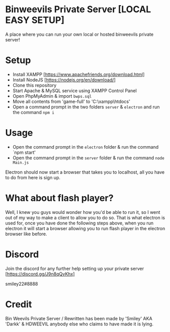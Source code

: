 # Binweevils Private Server [LOCAL EASY SETUP]
A place where you can run your own local or hosted binweevils private server!


# Setup

- Install XAMPP [https://www.apachefriends.org/download.html]
- Install NodeJS [https://nodejs.org/en/download/]
- Clone this repository
- Start Apache & MySQL service using XAMPP Control Panel
- Open PhpMyAdmin & import `bwps.sql`
- Move all contents from 'game-full' to 'C:\xampp\htdocs'
- Open a command prompt in the two folders `server` & `electron` and run the command `npm i`

# Usage

- Open the command prompt in the `electron` folder & run the command `npm start'
- Open the command prompt in the `server` folder & run the command `node Main.js`

Electron should now start a browser that takes you to localhost, all you have to do from here is sign up.

# What about flash player?
Well, I knew you guys would wonder how you'd be able to run it, so I went out of my way to make a client to allow you to do so.
That is what electron is used for, once you have done the following steps above, when you run electron it will start a browser allowing you to run flash player in the electron browser like before.

# Discord
Join the discord for any further help setting up your private server
[https://discord.gg/J9n8qQvKhx]

smiley22#8888

# Credit
Bin Weevils Private Server / Rewritten has been made by 'Smiley' AKA 'Darkk' & HDWEEVIL anybody else who claims to have made it is lying.
